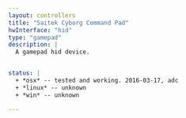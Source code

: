 ```yaml
---
layout: controllers
title: "Saitek Cyborg Command Pad"
hwInterface: "hid"
type: "gamepad"
description: |
  A gamepad hid device.


status: |
  + *osx* -- tested and working. 2016-03-17, adc
  + *linux* -- unknown
  + *win* -- unknown

---
```

